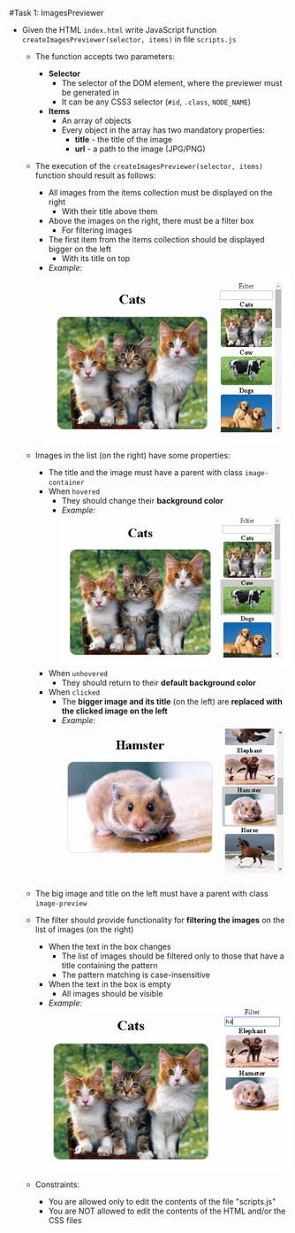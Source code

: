 #Task 1: ImagesPreviewer

* Given the HTML `index.html` write JavaScript function `createImagesPreviewer(selector, items)` in file `scripts.js`

  * The function accepts two parameters:
    * **Selector**
      * The selector of the DOM element, where the previewer must be generated in
      * It can be any CSS3 selector (`#id`, `.class`, `NODE_NAME`)
    * **Items** 
      * An array of objects
      * Every object in the array has two mandatory properties:
        * **title** - the title of the image
        * **url** - a path to the image (JPG/PNG)
        
  * The execution of the `createImagesPreviewer(selector, items)` function should result as follows:
    * All images from the items collection must be displayed on the right
      * With their title above them
    * Above the images on the right, there must be a filter box
      * For filtering images
    * The first item from the items collection should be displayed bigger on the left
      * With its title on top
    * _Example_:
      <img src="ImagePreviewer/result/1. initial.png" width="450" />      
      
  * Images in the list (on the right) have some properties:
    * The title and the image must have a parent with class `image-container`
    * When `hovered`
      * They should change their **background color**      
      * _Example:_      
        <img src="ImagePreviewer/result/2. cow-hovered.png" width="450" />
    * When `unhovered`
      * They should return to their **default background color**
    * When `clicked`
      * The **bigger image and its title** (on the left) are **replaced with the clicked image on the left**
      * _Example:_      
        <img src="ImagePreviewer/result/3. hamster-clicked.png" width="450" />
  * The big image and title on the left must have a parent with class `image-preview`
      
  * The filter should provide functionality for **filtering the images** on the list of images (on the right)
    * When the text in the box changes
      * The list of images should be filtered only to those that have a title containing the pattern
      * The pattern matching is case-insensitive
    * When the text in the box is empty
      * All images should be visible
    * _Example:_      
      <img src="ImagePreviewer/result/4. text-in-filter.png" width="450" />
      
  * Constraints:
    * You are allowed only to edit the contents of the file "scripts.js"
    * You are NOT allowed to edit the contents of the HTML and/or the CSS files    
